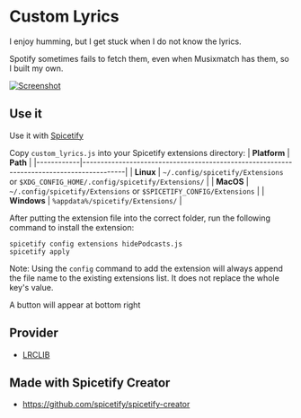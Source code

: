 # Custom Lyrics
I enjoy humming, but I get stuck when I do not know the lyrics. 

Spotify sometimes fails to fetch them, even when Musixmatch has them, so I built my own.

[![Screenshot](screenshot.png)](https://i.imgur.com/rvD95Ua.png)

## Use it
Use it with [Spicetify](https://github.com/spicetify/spicetify-cli)

Copy `custom_lyrics.js` into your Spicetify extensions directory:
| **Platform** | **Path**                                                                               |
|------------|------------------------------------------------------------------------------------------|
| **Linux**      | `~/.config/spicetify/Extensions` or `$XDG_CONFIG_HOME/.config/spicetify/Extensions/` |
| **MacOS**      | `~/.config/spicetify/Extensions` or `$SPICETIFY_CONFIG/Extensions`                   |
| **Windows**    | `%appdata%/spicetify/Extensions/`                                               |

After putting the extension file into the correct folder, run the following command to install the extension:
```
spicetify config extensions hidePodcasts.js
spicetify apply
```
Note: Using the `config` command to add the extension will always append the file name to the existing extensions list. It does not replace the whole key's value.

A button will appear at bottom right

## Provider
- [LRCLIB](https://lrclib.net/)

## Made with Spicetify Creator
- https://github.com/spicetify/spicetify-creator
